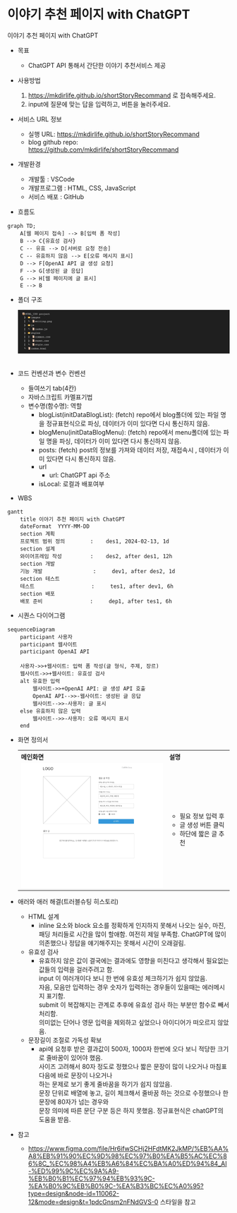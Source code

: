 
# 이야기 추천 페이지 with ChatGPT
이야기 추천 페이지 with ChatGPT

* 목표
    * ChatGPT API 통해서 간단한 이야기 추천서비스 제공

* 사용방법
    1. https://mkdirlife.github.io/shortStoryRecommand 로 접속해주세요.
    2. input에 질문에 맞는 답을 입력하고, 버튼을 눌러주세요.

* 서비스 URL 정보
    * 실행 URL: https://mkdirlife.github.io/shortStoryRecommand
    * blog github repo: https://github.com/mkdirlife/shortStoryRecommand

* 개발환경
   * 개발툴 : VSCode
   * 개발프로그램 : HTML, CSS, JavaScript
   * 서비스 배포 : GitHub    

* 흐름도
```mermaid
graph TD;
    A[웹 페이지 접속] --> B[입력 폼 작성]
    B --> C{유효성 검사}
    C -- 유효 --> D[서버로 요청 전송]
    C -- 유효하지 않음 --> E[오류 메시지 표시]
    D --> F[OpenAI API 글 생성 요청]
    F --> G[생성된 글 응답]
    G --> H[웹 페이지에 글 표시]
    E --> B
```

* 폴더 구조

  <img src="README%20image/폴더구조.png"> 

* 코드 컨벤션과 변수 컨벤션
   * 들여쓰기 tab(4칸)
   * 자바스크립트 카멜표기법 
    * 변수명(함수명): 역할
        * blogList(initDataBlogList): (fetch) repo에서 blog폴더에 있는 파일 명을 정규표현식으로 파싱, 데이터가 이미 있다면 다시 통신하지 않음.
        * blogMenu(initDataBlogMenu): (fetch) repo에서 menu폴더에 있는 파일 명을 파싱, 데이터가 이미 있다면 다시 통신하지 않음.
        * posts: (fetch) post의 정보를 가져와 데이터 저장, 재접속시 , 데이터가 이미 있다면 다시 통신하지 않음.
        * url
            * url: ChatGPT api 주소
        * isLocal: 로컬과 배포여부

* WBS
```mermaid
gantt
    title 이야기 추천 페이지 with ChatGPT
    dateFormat  YYYY-MM-DD
    section 계획
    프로젝트 범위 정의        :    des1, 2024-02-13, 1d
    section 설계
    와이어프레임 작성         :    des2, after des1, 12h
    section 개발
    기능 개발                :     dev1, after des2, 1d
    section 테스트
    테스트                  :     tes1, after dev1, 6h
    section 배포
    배포 준비               :     dep1, after tes1, 6h
```

* 시퀀스 다이어그램
```mermaid
sequenceDiagram
    participant 사용자
    participant 웹사이트
    participant OpenAI API

    사용자->>+웹사이트: 입력 폼 작성(글 형식, 주제, 장르)
    웹사이트->>+웹사이트: 유효성 검사
    alt 유효한 입력
        웹사이트->>+OpenAI API: 글 생성 API 호출
        OpenAI API-->>-웹사이트: 생성된 글 응답
        웹사이트-->>-사용자: 글 표시
    else 유효하지 않은 입력
        웹사이트-->>-사용자: 오류 메시지 표시
    end
```

* 화면 정의서
    <table>
        <tr>
            <th>메인화면</th>
            <th>설명</th>
        </tr>
        <tr>
            <td width="70%">
                <img src="README%20image/orm_project.jpg">
            </td>
            <td>
                <ul>
                    <li>필요 정보 입력 후</li>
                    <li>글 생성 버튼 클릭</li>
                    <li>하단에 짧은 글 추천</li>
                </ul>
            </td>
        </tr>
    </table>

* 애러와 애러 해결(트러블슈팅 히스토리)
    * HTML 설계
        * inline 요소와 block 요소를 정확하게 인지하지 못해서 나오는 실수, 마진, 패딩 처리들로 시간을 많이 할애함.
          여전히 제일 부족함. ChatGPT에 많이 의존했으나 정답을 얘기해주지는 못해서 시간이 오래걸림.
    * 유효성 검사
        * 유효하지 않은 값이 결국에는 결과에도 영향을 미친다고 생각해서 필요없는 값들의 입력을 걸러주려고 함.<br>
          input 이 여러개이다 보니 한 번에 유효성 체크하기가 쉽지 않았음.<br>
          자음, 모음만 입력하는 경우 숫자가 입력하는 경우들이 있을때는 에러메시지 표기함.<br>
          submit 이 복잡해지는 관계로 추후에 유효성 검사 하는 부분만 함수로 빼서 처리함.<br>
          의미없는 단어나 영문 입력을 제외하고 싶었으나 아이디어가 떠오르지 않았음.<br>
    * 문장길이 조절로 가독성 확보
        * api에 요청후 받은 결과값이 500자, 1000자 한번에 오다 보니 적당한 크기로 줄바꿈이 있어야 했음.<br>
          사이즈 고려해서 80자 정도로 정했으나 짧은 문장이 많이 나오거나 마침표 다음에 바로 문장이 나오거나<br>
          하는 문제로 보기 좋게 줄바꿈을 하기가 쉽지 않았음.<br>
          문장 단위로 배열에 놓고, 길이 체크해서 줄바꿈 하는 것으로 수정했으나 한 문장에 80자가 넘는 경우와<br>
          문장 의미에 따른 문단 구분 등은 하지 못했음. 정규표현식은 chatGPT의 도움을 받음.<br>

* 참고
    * https://www.figma.com/file/Hr6ifwSCHj2HFdtMK2JkMP/%EB%AA%A8%EB%91%90%EC%9D%98%EC%97%B0%EA%B5%AC%EC%86%8C_%EC%98%A4%EB%A6%84%EC%BA%A0%ED%94%84_AI-%ED%99%9C%EC%9A%A9-%EB%B0%B1%EC%97%94%EB%93%9C-%EA%B0%9C%EB%B0%9C-%EA%B3%BC%EC%A0%95?type=design&node-id=110062-12&mode=design&t=1pdcGnsm2nFNdGVS-0 스타일을 참고


